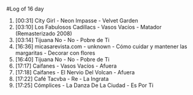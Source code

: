 #Log of 16 day

1. [00:31] City Girl - Neon Impasse - Velvet Garden
1. [03:10] Los Fabulosos Cadillacs - Vasos Vacíos - Matador (Remasterizado 2008)
1. [03:14] Tijuana No - No - Pobre de Ti
1. [16:36] micasarevista.com - unknown - Cómo cuidar y mantener las margaritas - Decorar con flores
1. [16:40] Tijuana No - No - Pobre de Ti
1. [17:17] Caifanes - Vasos Vacíos - Afuera
1. [17:18] Caifanes - El Nervio Del Volcan - Afuera
1. [17:22] Café Tacvba - Re - La Ingrata
1. [17:25] Cómplices - La Danza De La Ciudad - Es Por Ti
